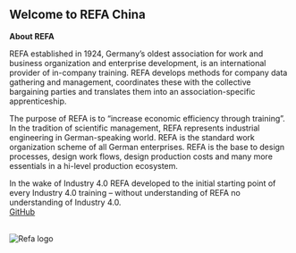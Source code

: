 ## Welcome to REFA China

**About REFA**

REFA established in 1924, Germany’s oldest association for work and business organization and enterprise development, is an international provider of in-company training. REFA develops methods for company data gathering and management, coordinates these with the collective bargaining parties and translates them into an association-specific apprenticeship. 

The purpose of REFA is to “increase economic efficiency through training”. In the tradition of scientific management, REFA represents industrial engineering in German-speaking world. REFA is the standard work organization scheme of all German enterprises. REFA is the base to design processes, design work flows, design production costs and many more essentials in a hi-level production ecosystem.

In the wake of Industry 4.0 REFA developed to the initial starting point of every Industry 4.0 training – without understanding of REFA no understanding of Industry 4.0.
<br>
[GitHub](http://www.refa.de/home)
<br><br>

![Refa logo](https://raw.githubusercontent.com/sygssc/sygssc.github.io/master/refalogo.jpg)



